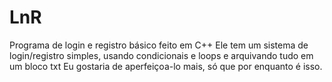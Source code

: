 # LnR
Programa de login e registro básico feito em C++
Ele tem um sistema de login/registro simples, usando condicionais e loops e arquivando tudo em um bloco txt
Eu gostaria de aperfeiçoa-lo mais, só que por enquanto é isso.
